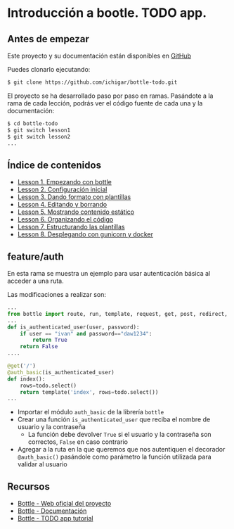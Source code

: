 # Introducción a bootle. TODO app.

## Antes de empezar

Este proyecto y su documentación están disponibles en [GitHub](https://github.com/ichigar/bottle-todo)

Puedes clonarlo ejecutando:

```bash
$ git clone https://github.com/ichigar/bottle-todo.git
```

El proyecto se ha desarrollado paso por paso en ramas. Pasándote a la rama de cada lección, podrás ver el código fuente de cada una y la documentación:

```bash
$ cd bottle-todo
$ git switch lesson1
$ git switch lesson2
...
```

## Índice de contenidos

* [Lesson 1. Empezando con bottle](doc/lesson1.md)
* [Lesson 2. Configuración inicial](doc/lesson2.md)
* [Lesson 3. Dando formato con plantillas](doc/lesson3.md)
* [Lesson 4. Editando y borrando](doc/lesson4.md)
* [Lesson 5. Mostrando contenido estático](doc/lesson5.md)
* [Lesson 6. Organizando el código](doc/lesson6.md)
* [Lesson 7. Estructurando las plantillas](doc/lesson7.md)
* [Lesson 8. Desplegando con gunicorn y docker](doc/lesson8.md)

## feature/auth

En esta rama se muestra un ejemplo para usar autenticación básica al acceder a una ruta.

Las modificaciones a realizar son:

```python
...
from bottle import route, run, template, request, get, post, redirect, static_file, error, auth_basic
...
def is_authenticated_user(user, password):
    if user == "ivan" and password=="daw1234":
        return True
    return False
....     

@get('/')
@auth_basic(is_authenticated_user)
def index():
    rows=todo.select()
    return template('index', rows=todo.select())
...
```

* Importar el módulo `auth_basic` de la librería `bottle`
* Crear una función `is_authenticated_user` que reciba el nombre de usuario y la contraseña
    * La función debe devolver `True` si el usuario y la contraseña son correctos, `False` en caso contrario
* Agregar a la ruta en la que queremos que nos autentiquen el decorador `@auth_basic()` pasándole como parámetro la función utilizada para validar al usuario


## Recursos

* [Bottle - Web oficial del proyecto](http://bottlepy.org/)
* [Bottle - Documentación](https://bottlepy.org/docs/dev/index.html)
* [Bottle - TODO app tutorial](https://bottlepy.org/docs/dev/tutorial_app.html)
